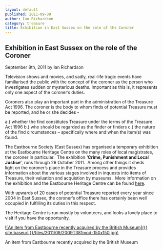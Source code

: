```yaml
---
layout: default
published: 2011-09-08
author: Ian Richardson
category: treasure
title: Exhibition in East Sussex on the role of the Coroner
---
```


Exhibition in East Sussex on the role of the Coroner
----------------------------------------------------

September 8th, 2011 by Ian Richardson

Television shows and movies, and sadly, real-life tragic events have familiarised the public with the concept of the coroner as the person who investigates sudden or mysterious deaths. Important as this is, it represents only one aspect of the coroner’s duties.

Coroners also play an important part in the administration of the Treasure Act 1996. The coroner is the body to whom finds of potential Treasure must be reported, and he or she decides -

a.) whether the find constitutes Treasure under the terms of the Treasure Act 1996
b.) who should be regarded as the finder or finders
c.) the nature of the find circumstances – specifically where and when the item(s) was found.

The Eastbourne Society (East Sussex) has organised a temporary exhibition at the Eastbourne Heritage Centre on the many roles of local magistrates, the coroner in particular.  The exhibition **‘Crime, Punishment and Local Justice’**, runs through 29 October 2011.  Among other things it sheds light on the coroner’s place in the Treasure process and provides information about the various stages involved in inquests into items of Treasure, their valuation and acquistion by museums.  More information on the exhibition and the Eastbourne Heritage Centre can be found [here](http://www.eastbourneheritagecentre.co.uk/welcome/welcome.html "Eastbourne Heritage Centre").  

With upwards of 20 cases of potential Treasure reported every year since 2004 in East Sussex, the coroner’s office there has certainly been well occupied in fulfilling its duties in this respect.   

The Heritage Centre is run mostly by volunteers, and looks a lovely place to visit if you have the opportunity.

[![An item from Eastbourne recently acquired by the British Museum]({{ site.baseurl }}/files/2011/09/2009T381mod-150x150.jpg)](http://finds.org.uk/database/artefacts/record/id/262994)

An item from Eastbourne recently acquired by the British Museum